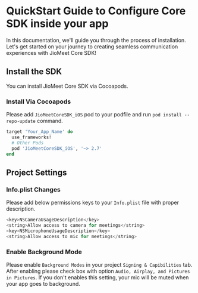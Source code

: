# QuickStart Guide to Configure Core SDK inside your app

In this documentation, we'll guide you through the process of installation. Let's get started on your journey to creating seamless communication experiences with JioMeet Core SDK!

## Install the SDK

You can install JioMeet Core SDK via Cocoapods.

### Install Via Cocoapods

Please add `JioMeetCoreSDK_iOS` pod to your podfile and run `pod install --repo-update` command.

```ruby
target 'Your_App_Name' do
  use_frameworks!
  # Other Pods
  pod 'JioMeetCoreSDK_iOS', '~> 2.7'
end
```

## Project Settings

### Info.plist Changes

Please add below permissions keys to your `Info.plist` file with proper description.

```swift
<key>NSCameraUsageDescription</key>
<string>Allow access to camera for meetings</string>
<key>NSMicrophoneUsageDescription</key>
<string>Allow access to mic for meetings</string>
```

### Enable Background Mode

Please enable `Background Modes` in your project `Signing & Capibilities` tab. After enabling please check box with option `Audio, Airplay, and Pictures in Pictures`. If you don't enables this setting, your mic will be muted when your app goes to background.

